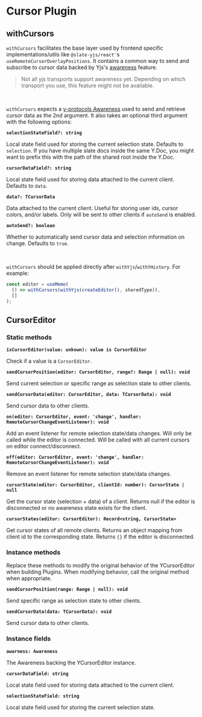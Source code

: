 # Cursor Plugin

## withCursors

`withCursors` facilitates the base layer used by frontend specific implementations/utils like `@slate-yjs/react'`s `useRemoteCursorOverlayPositions`. It contains a common way to send and subscribe to cursor data backed by Yjs's [awareness](https://docs.yjs.dev/getting-started/adding-awareness) feature.

> Not all yjs transports support awareness yet. Depending on which transport you use, this feature might not be available.

<br/>

`withCursors` expects a [y-protocols Awareness](https://github.com/yjs/y-protocols#awarenessprotocolawareness-class) used to send and retrieve cursor data as the 2nd argument. It also takes an optional third argument with the following options:

**`selectionStateField?: string`**

Local state field used for storing the current selection state. Defaults to `selection`. If you have multiple slate docs inside the same Y.Doc, you might want to prefix this with the path of the shared root inside the Y.Doc.

**`cursorDataField?: string`**

Local state field used for storing data attached to the current client. Defaults to `data`.

**`data?: TCursorData`**

Data attached to the current client. Useful for storing user ids, cursor colors, and/or labels. Only will be sent to other clients if `autoSend` is enabled.

**`autoSend?: boolean`**

Whether to automatically send cursor data and selection information on change. Defaults to `true`.

<br/>

`withCursors` should be applied directly after `withYjs`/`withYHistory`. For example:

```javascript
const editor = useMemo(
  () => withCursors(withYjs(createEditor(), sharedType)),
  []
);
```

## CursorEditor

### Static methods

**`isCursorEditor(value: unkown): value is CursorEditor`**

Check if a value is a `CursorEditor`.

**`sendCursorPosition(editor: CursorEditor, range?: Range | null): void`**

Send current selection or specific range as selection state to other clients.

**`sendCursorData(editor: CursorEditor, data: TCursorData): void`**

Send cursor data to other clients.

**`on(editor: CursorEditor, event: 'change', handler: RemoteCursorChangeEventListener): void`**

Add an event listener for remote selection state/data changes. Will only be called while the editor is connected. Will be called with all current cursors on editor connect/disconnect.

**`off(editor: CursorEditor, event: 'change', handler: RemoteCursorChangeEventListener): void`**

Remove an event listener for remote selection state/data changes.

**`cursorState(editor: CursorEditor, clientId: number): CursorState | null`**

Get the cursor state (selection + data) of a client. Returns null if the editor is disconnected or no awareness state exists for the client.

**`cursorStates(editor: CursorEditor): Record<string, CursorState>`**

Get cursor states of all remote clients. Returns an object mapping from client id to the corresponding state. Returns `{}` if the editor is disconnected.

### Instance methods

Replace these methods to modify the original behavior of the YCursorEditor when building Plugins. When modifying behavior, call the original method when appropriate.

**`sendCursorPosition(range: Range | null): void`**

Send specific range as selection state to other clients.

**`sendCursorData(data: TCursorData): void`**

Send cursor data to other clients.

### Instance fields

**`awarness: Awareness`**

The Awareness backing the YCursorEditor instance.

**`cursorDataField: string`**

Local state field used for storing data attached to the current client.

**`selectionStateField: string`**

Local state field used for storing the current selection state.
